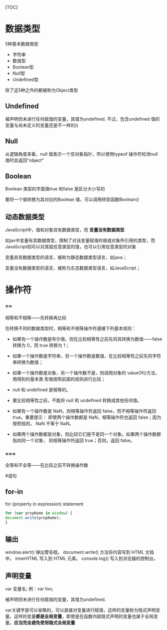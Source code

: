 [TOC]


# 数据类型

5种基本数据类型

* 字符串
* 数值型
* Boolean型
* Null型
* Undefined型

除了这5种之外的都被称为Object类型

## Undefined

被声明但未进行任何赋值的变量，其值为undefined.
不过，包含undefined 值的变量与尚未定义的变量还是不一样的()

## Null

从逻辑角度来看，null 值表示一个空对象指针，所以使用typeof 操作符检测null 值时会返回"object"

## Boolean

Boolean 类型的字面值true 和false 是区分大小写的

要将一个值转换为其对应的Boolean 值，可以调用转型函数Boolean()



## 动态数据类型

JavaScript中，值和对象具有数据类型，而 **变量没有数据类型**

如jav中变量有其数据类型，限制了对该变量赋值的值或对象所引用的类型，而JavaScript则可以对其赋任意类型的值，也可以引用任意类型的对象

变量具有数据类型的语言，被称为静态数据类型语言，如java；

变量没有数据类型的语言，被称为东态数据类型语言，如JavaScript；




# 操作符

### ==

相等和不相等——先转换再比较

在转换不同的数据类型时，相等和不相等操作符遵循下列基本规则：

* 如果有一个操作数是布尔值，则在比较相等性之前先将其转换为数值——false 转换为 0，而
true 转换为 1；
* 如果一个操作数是字符串，另一个操作数是数值，在比较相等性之前先将字符串转换为数值；
* 如果一个操作数是对象，另一个操作数不是，则调用对象的 valueOf()方法，用得到的基本类
型值按照前面的规则进行比较；

* null 和 undefined 是相等的。
* 要比较相等性之前，不能将 null 和 undefined 转换成其他任何值。
* 如果有一个操作数是 NaN，则相等操作符返回 false，而不相等操作符返回 true。重要提示：
即使两个操作数都是 NaN，相等操作符也返回 false；因为按照规则， NaN 不等于 NaN。
* 如果两个操作数都是对象，则比较它们是不是同一个对象。如果两个操作数都指向同一个对象，
则相等操作符返回 true；否则，返回 false。

### ===

全等和不全等——在比较之前不转换操作数

#语句

## for-in

for (property in expression) statement

```JavaScript
for (var propName in window) {
document.write(propName);
}
```

## 输出


window.alert() 弹出警告框。
document.write() 方法将内容写到 HTML 文档中。
innerHTML 写入到 HTML 元素。
console.log() 写入到浏览器的控制台。



## 声明变量

var 变量名; 例：var foo;

被声明但未进行任何赋值的变量，其值为undefined.

var关键字是可以省略的，可以直接对变量进行赋值，这样的变量称为隐式声明变量。这样的变量**都是全局变量**，即使是在函数内部隐式声明的变量也属于全局变量。**应当完全避免使用隐式全局变量**

